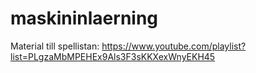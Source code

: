 # maskininlaerning
Material till spellistan: https://www.youtube.com/playlist?list=PLgzaMbMPEHEx9Als3F3sKKXexWnyEKH45

